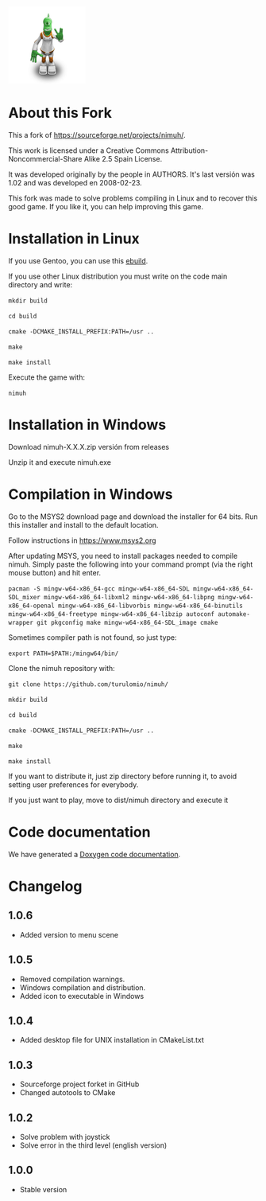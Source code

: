 ![Nimuh](https://github.com/Turulomio/nimuh/blob/master/data/nimuh.png)

About this Fork
===============
This a fork of  https://sourceforge.net/projects/nimuh/.

This work is licensed under a Creative Commons Attribution-Noncommercial-Share Alike 2.5 Spain License. 

It was developed originally by the people in AUTHORS. It's last versión was 1.02 and was developed en 2008-02-23.

This fork was made to solve problems compiling in Linux and to recover this good game. If you like it, you can help improving this game.

Installation in Linux
=====================
If you use Gentoo, you can use this [ebuild](https://github.com/Turulomio/myportage/blob/master/games-puzzle/nimuh).

If you use other Linux distribution you must write on the code main directory and write:

`mkdir build`

`cd build`

`cmake -DCMAKE_INSTALL_PREFIX:PATH=/usr ..`

`make`

`make install`

Execute the game with:
 
`nimuh`

Installation in Windows
=======================

Download nimuh-X.X.X.zip versión from releases

Unzip it and execute nimuh.exe

Compilation in Windows
======================

Go to the MSYS2 download page and download the installer for 64 bits. Run this installer and install to the default location. 

Follow instructions in https://www.msys2.org

After updating MSYS, you need to install packages needed to compile nimuh. Simply paste the following into your command prompt 
(via the right mouse button) and hit enter. 

`pacman -S mingw-w64-x86_64-gcc mingw-w64-x86_64-SDL mingw-w64-x86_64-SDL_mixer mingw-w64-x86_64-libxml2 mingw-w64-x86_64-libpng mingw-w64-x86_64-openal mingw-w64-x86_64-libvorbis mingw-w64-x86_64-binutils mingw-w64-x86_64-freetype mingw-w64-x86_64-libzip autoconf automake-wrapper git pkgconfig make mingw-w64-x86_64-SDL_image cmake`

Sometimes compiler path is not found, so just type:

`export PATH=$PATH:/mingw64/bin/`

Clone the nimuh repository with:

`git clone https://github.com/turulomio/nimuh/`

`mkdir build`

`cd build`

`cmake -DCMAKE_INSTALL_PREFIX:PATH=/usr ..`

`make`

`make install`

If you want to distribute it, just zip directory before running it, to avoid setting user preferences for everybody.

If you just want to play, move to dist/nimuh directory and execute it

Code documentation
==================
We have generated a [Doxygen code documentation](http://turulomio.users.sourceforge.net/doxygen/nimuh/index.html).

Changelog
=========
1.0.6
-----
- Added version to menu scene

1.0.5
-----
- Removed compilation warnings.
- Windows compilation and distribution.
- Added icon to executable in Windows

1.0.4
-----
- Added desktop file for UNIX installation in CMakeList.txt

1.0.3
-----
- Sourceforge project forket in GitHub
- Changed autotools to CMake

1.0.2
-----
- Solve problem with joystick
- Solve error in the third level (english version)

1.0.0
-----
- Stable version

